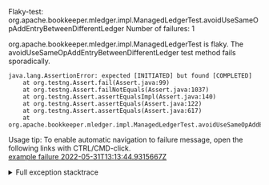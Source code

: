         
Flaky-test: org.apache.bookkeeper.mledger.impl.ManagedLedgerTest.avoidUseSameOpAddEntryBetweenDifferentLedger
Number of failures: 1

org.apache.bookkeeper.mledger.impl.ManagedLedgerTest is flaky. The avoidUseSameOpAddEntryBetweenDifferentLedger test method fails sporadically.

```
java.lang.AssertionError: expected [INITIATED] but found [COMPLETED]
	at org.testng.Assert.fail(Assert.java:99)
	at org.testng.Assert.failNotEquals(Assert.java:1037)
	at org.testng.Assert.assertEqualsImpl(Assert.java:140)
	at org.testng.Assert.assertEquals(Assert.java:122)
	at org.testng.Assert.assertEquals(Assert.java:617)
	at org.apache.bookkeeper.mledger.impl.ManagedLedgerTest.avoidUseSameOpAddEntryBetweenDifferentLedger(ManagedLedgerTest.java:3124)
```

Usage tip: To enable automatic navigation to failure message, open the following links with CTRL/CMD-click.  
[example failure 2022-05-31T13:13:44.9315667Z](https://github.com/apache/pulsar/runs/6670348418?check_suite_focus=true#step:10:17590)  


<details>
<summary>Full exception stacktrace</summary>
<code><pre>
java.lang.AssertionError: expected [INITIATED] but found [COMPLETED]
	at org.testng.Assert.fail(Assert.java:99)
	at org.testng.Assert.failNotEquals(Assert.java:1037)
	at org.testng.Assert.assertEqualsImpl(Assert.java:140)
	at org.testng.Assert.assertEquals(Assert.java:122)
	at org.testng.Assert.assertEquals(Assert.java:617)
	at org.apache.bookkeeper.mledger.impl.ManagedLedgerTest.avoidUseSameOpAddEntryBetweenDifferentLedger(ManagedLedgerTest.java:3124)
	at java.base/jdk.internal.reflect.NativeMethodAccessorImpl.invoke0(Native Method)
	at java.base/jdk.internal.reflect.NativeMethodAccessorImpl.invoke(NativeMethodAccessorImpl.java:77)
	at java.base/jdk.internal.reflect.DelegatingMethodAccessorImpl.invoke(DelegatingMethodAccessorImpl.java:43)
	at java.base/java.lang.reflect.Method.invoke(Method.java:568)
	at org.testng.internal.MethodInvocationHelper.invokeMethod(MethodInvocationHelper.java:132)
	at org.testng.internal.InvokeMethodRunnable.runOne(InvokeMethodRunnable.java:45)
	at org.testng.internal.InvokeMethodRunnable.call(InvokeMethodRunnable.java:73)
	at org.testng.internal.InvokeMethodRunnable.call(InvokeMethodRunnable.java:11)
	at java.base/java.util.concurrent.FutureTask.run(FutureTask.java:264)
	at java.base/java.util.concurrent.ThreadPoolExecutor.runWorker(ThreadPoolExecutor.java:1136)
	at java.base/java.util.concurrent.ThreadPoolExecutor$Worker.run(ThreadPoolExecutor.java:635)
	at java.base/java.lang.Thread.run(Thread.java:833)

</pre></code>
</details>

